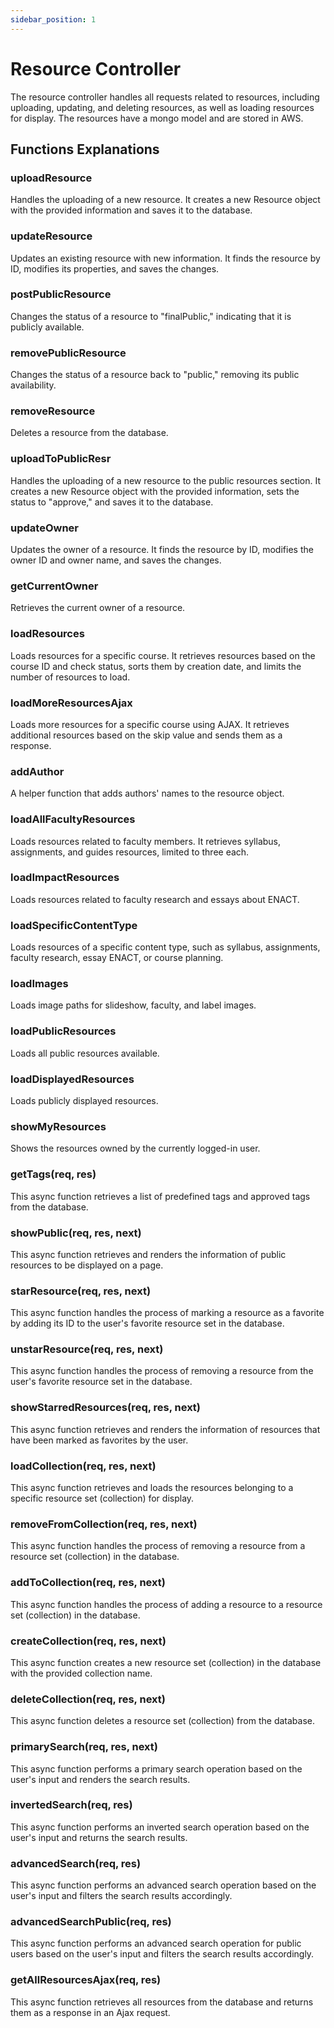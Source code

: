 ```yaml
---
sidebar_position: 1
---
```


# Resource Controller

The resource controller handles all requests related to resources, including uploading, updating, and deleting resources, as well as loading resources for display. The resources have a mongo model and are stored in AWS.

## Functions Explanations

### uploadResource

Handles the uploading of a new resource. It creates a new Resource object with the provided information and saves it to the database.

### updateResource

Updates an existing resource with new information. It finds the resource by ID, modifies its properties, and saves the changes.

### postPublicResource

Changes the status of a resource to "finalPublic," indicating that it is publicly available.

### removePublicResource

Changes the status of a resource back to "public," removing its public availability.

### removeResource

Deletes a resource from the database.

### uploadToPublicResr

Handles the uploading of a new resource to the public resources section. It creates a new Resource object with the provided information, sets the status to "approve," and saves it to the database.

### updateOwner

Updates the owner of a resource. It finds the resource by ID, modifies the owner ID and owner name, and saves the changes.

### getCurrentOwner

Retrieves the current owner of a resource.

### loadResources

Loads resources for a specific course. It retrieves resources based on the course ID and check status, sorts them by creation date, and limits the number of resources to load.

### loadMoreResourcesAjax

Loads more resources for a specific course using AJAX. It retrieves additional resources based on the skip value and sends them as a response.

### addAuthor

A helper function that adds authors' names to the resource object.

### loadAllFacultyResources

Loads resources related to faculty members. It retrieves syllabus, assignments, and guides resources, limited to three each.

### loadImpactResources

Loads resources related to faculty research and essays about ENACT.

### loadSpecificContentType

Loads resources of a specific content type, such as syllabus, assignments, faculty research, essay ENACT, or course planning.

### loadImages

Loads image paths for slideshow, faculty, and label images.

### loadPublicResources

Loads all public resources available.

### loadDisplayedResources

Loads publicly displayed resources.

### showMyResources

Shows the resources owned by the currently logged-in user.

### getTags(req, res)

This async function retrieves a list of predefined tags and approved tags from the database.

### showPublic(req, res, next)

This async function retrieves and renders the information of public resources to be displayed on a page.

### starResource(req, res, next)

This async function handles the process of marking a resource as a favorite by adding its ID to the user's favorite resource set in the database.

### unstarResource(req, res, next)

This async function handles the process of removing a resource from the user's favorite resource set in the database.

### showStarredResources(req, res, next)

This async function retrieves and renders the information of resources that have been marked as favorites by the user.

### loadCollection(req, res, next)

This async function retrieves and loads the resources belonging to a specific resource set (collection) for display.

### removeFromCollection(req, res, next)

This async function handles the process of removing a resource from a resource set (collection) in the database.

### addToCollection(req, res, next)

This async function handles the process of adding a resource to a resource set (collection) in the database.

### createCollection(req, res, next)

This async function creates a new resource set (collection) in the database with the provided collection name.

### deleteCollection(req, res, next)

This async function deletes a resource set (collection) from the database.

### primarySearch(req, res, next)

This async function performs a primary search operation based on the user's input and renders the search results.

### invertedSearch(req, res)

This async function performs an inverted search operation based on the user's input and returns the search results.

### advancedSearch(req, res)

This async function performs an advanced search operation based on the user's input and filters the search results accordingly.

### advancedSearchPublic(req, res)

This async function performs an advanced search operation for public users based on the user's input and filters the search results accordingly.

### getAllResourcesAjax(req, res)

This async function retrieves all resources from the database and returns them as a response in an Ajax request.
